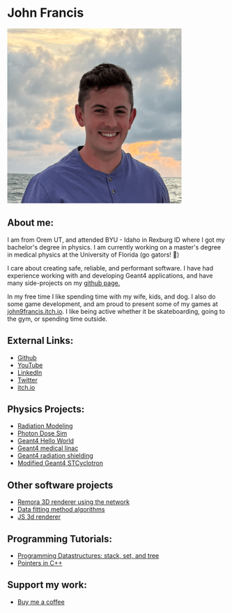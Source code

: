 # John Francis

<!-- ![Profile picture](docs/assets/profile.png) -->

<img src="./docs/assets/profile.png" width="400px">


## About me:
I am from Orem UT, and attended BYU - Idaho in Rexburg ID where I got my bachelor's degree in physics. I am currently working on a master's degree in medical physics at the University of Florida (go gators! 🦎)

I care about creating safe, reliable, and performant software. I have had experience working with and developing Geant4 applications, and have many side-projects on my [github page.](https://github.com/john9francis)

In my free time I like spending time with my wife, kids, and dog. I also do some game development, and am proud to present some of my games at [john9francis.itch.io](https://john9francis.itch.io/). I like being active whether it be skateboarding, going to the gym, or spending time outside. 

## External Links:
* [Github](https://github.com/john9francis/)
* [YouTube](https://www.youtube.com/channel/UCDJQomy5ICn2fkJWiCm9Dig)
* [LinkedIn](https://www.linkedin.com/in/john-francis-472a4513a/)
* [Twitter](https://twitter.com/john9francis)
* [itch.io](https://john9francis.itch.io/)

## Physics Projects:
* [Radiation Modeling](https://john9francis.github.io/radiation-modeling/)
* [Photon Dose Sim](https://github.com/john9francis/photon-dose-sim)
* [Geant4 Hello World](https://github.com/john9francis/G4-Hello-World)
* [Geant4 medical linac](https://github.com/john9francis/g4-medical-linac)
* [Geant4 radiation shielding](https://github.com/john9francis/radiation-shielding)
* [Modified Geant4 STCyclotron](https://github.com/john9francis/modified-G4STCyclotron)

## Other software projects
* [Remora 3D renderer using the network](https://github.com/remora-3d-graphics)
* [Data fitting method algorithms](https://github.com/john9francis/fitting-methods)
* [JS 3d renderer](https://john9francis.github.io/js-3d-renderer/)

## Programming Tutorials:
* [Programming Datastructures: stack, set, and tree](https://john9francis.github.io/datastructures/)
* [Pointers in C++](https://john9francis.github.io/pointers/)

## Support my work:
* [Buy me a coffee](https://ko-fi.com/john9francis)
